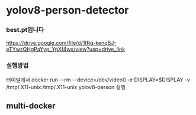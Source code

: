 # yolov8-person-detector

### best.pt입니다
https://drive.google.com/file/d/1fRg-kenqBJ-eTYwzQHgPaYyp_YpXf4ws/view?usp=drive_link

### 실행방법
터미널에서 docker run --rm   --device=/dev/video0   -e DISPLAY=$DISPLAY   -v /tmp/.X11-unix:/tmp/.X11-unix   yolov8-person 실행


## multi-docker

